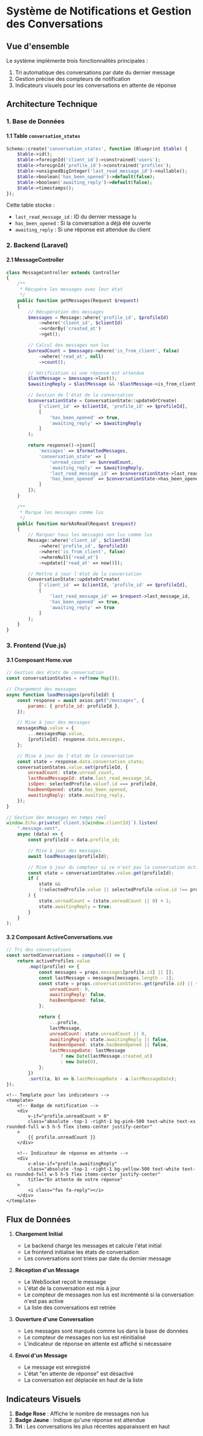 # Système de Notifications et Gestion des Conversations

## Vue d'ensemble

Le système implémente trois fonctionnalités principales :

1. Tri automatique des conversations par date du dernier message
2. Gestion précise des compteurs de notification
3. Indicateurs visuels pour les conversations en attente de réponse

## Architecture Technique

### 1. Base de Données

#### 1.1 Table `conversation_states`

```php
Schema::create('conversation_states', function (Blueprint $table) {
    $table->id();
    $table->foreignId('client_id')->constrained('users');
    $table->foreignId('profile_id')->constrained('profiles');
    $table->unsignedBigInteger('last_read_message_id')->nullable();
    $table->boolean('has_been_opened')->default(false);
    $table->boolean('awaiting_reply')->default(false);
    $table->timestamps();
});
```

Cette table stocke :

-   `last_read_message_id` : ID du dernier message lu
-   `has_been_opened` : Si la conversation a déjà été ouverte
-   `awaiting_reply` : Si une réponse est attendue du client

### 2. Backend (Laravel)

#### 2.1 MessageController

```php
class MessageController extends Controller
{
    /**
     * Récupère les messages avec leur état
     */
    public function getMessages(Request $request)
    {
        // Récupération des messages
        $messages = Message::where('profile_id', $profileId)
            ->where('client_id', $clientId)
            ->orderBy('created_at')
            ->get();

        // Calcul des messages non lus
        $unreadCount = $messages->where('is_from_client', false)
            ->where('read_at', null)
            ->count();

        // Vérification si une réponse est attendue
        $lastMessage = $messages->last();
        $awaitingReply = $lastMessage && !$lastMessage->is_from_client;

        // Gestion de l'état de la conversation
        $conversationState = ConversationState::updateOrCreate(
            ['client_id' => $clientId, 'profile_id' => $profileId],
            [
                'has_been_opened' => true,
                'awaiting_reply' => $awaitingReply
            ]
        );

        return response()->json([
            'messages' => $formattedMessages,
            'conversation_state' => [
                'unread_count' => $unreadCount,
                'awaiting_reply' => $awaitingReply,
                'last_read_message_id' => $conversationState->last_read_message_id,
                'has_been_opened' => $conversationState->has_been_opened
            ]
        ]);
    }

    /**
     * Marque les messages comme lus
     */
    public function markAsRead(Request $request)
    {
        // Marquer tous les messages non lus comme lus
        Message::where('client_id', $clientId)
            ->where('profile_id', $profileId)
            ->where('is_from_client', false)
            ->whereNull('read_at')
            ->update(['read_at' => now()]);

        // Mettre à jour l'état de la conversation
        ConversationState::updateOrCreate(
            ['client_id' => $clientId, 'profile_id' => $profileId],
            [
                'last_read_message_id' => $request->last_message_id,
                'has_been_opened' => true,
                'awaiting_reply' => true
            ]
        );
    }
}
```

### 3. Frontend (Vue.js)

#### 3.1 Composant Home.vue

```javascript
// Gestion des états de conversation
const conversationStates = ref(new Map());

// Chargement des messages
async function loadMessages(profileId) {
    const response = await axios.get("/messages", {
        params: { profile_id: profileId },
    });

    // Mise à jour des messages
    messagesMap.value = {
        ...messagesMap.value,
        [profileId]: response.data.messages,
    };

    // Mise à jour de l'état de la conversation
    const state = response.data.conversation_state;
    conversationStates.value.set(profileId, {
        unreadCount: state.unread_count,
        lastReadMessageId: state.last_read_message_id,
        isOpen: selectedProfile.value?.id === profileId,
        hasBeenOpened: state.has_been_opened,
        awaitingReply: state.awaiting_reply,
    });
}

// Gestion des messages en temps réel
window.Echo.private(`client.${window.clientId}`).listen(
    ".message.sent",
    async (data) => {
        const profileId = data.profile_id;

        // Mise à jour des messages
        await loadMessages(profileId);

        // Mise à jour du compteur si ce n'est pas la conversation active
        const state = conversationStates.value.get(profileId);
        if (
            state &&
            (!selectedProfile.value || selectedProfile.value.id !== profileId)
        ) {
            state.unreadCount = (state.unreadCount || 0) + 1;
            state.awaitingReply = true;
        }
    }
);
```

#### 3.2 Composant ActiveConversations.vue

```javascript
// Tri des conversations
const sortedConversations = computed(() => {
    return activeProfiles.value
        .map((profile) => {
            const messages = props.messages[profile.id] || [];
            const lastMessage = messages[messages.length - 1];
            const state = props.conversationStates.get(profile.id) || {
                unreadCount: 0,
                awaitingReply: false,
                hasBeenOpened: false,
            };

            return {
                ...profile,
                lastMessage,
                unreadCount: state.unreadCount || 0,
                awaitingReply: state.awaitingReply || false,
                hasBeenOpened: state.hasBeenOpened || false,
                lastMessageDate: lastMessage
                    ? new Date(lastMessage.created_at)
                    : new Date(0),
            };
        })
        .sort((a, b) => b.lastMessageDate - a.lastMessageDate);
});
```

```vue
<!-- Template pour les indicateurs -->
<template>
    <!-- Badge de notification -->
    <div
        v-if="profile.unreadCount > 0"
        class="absolute -top-1 -right-1 bg-pink-500 text-white text-xs rounded-full w-5 h-5 flex items-center justify-center"
    >
        {{ profile.unreadCount }}
    </div>

    <!-- Indicateur de réponse en attente -->
    <div
        v-else-if="profile.awaitingReply"
        class="absolute -top-1 -right-1 bg-yellow-500 text-white text-xs rounded-full w-5 h-5 flex items-center justify-center"
        title="En attente de votre réponse"
    >
        <i class="fas fa-reply"></i>
    </div>
</template>
```

## Flux de Données

1. **Chargement Initial**

    - Le backend charge les messages et calcule l'état initial
    - Le frontend initialise les états de conversation
    - Les conversations sont triées par date du dernier message

2. **Réception d'un Message**

    - Le WebSocket reçoit le message
    - L'état de la conversation est mis à jour
    - Le compteur de messages non lus est incrémenté si la conversation n'est pas active
    - La liste des conversations est retriée

3. **Ouverture d'une Conversation**

    - Les messages sont marqués comme lus dans la base de données
    - Le compteur de messages non lus est réinitialisé
    - L'indicateur de réponse en attente est affiché si nécessaire

4. **Envoi d'un Message**
    - Le message est enregistré
    - L'état "en attente de réponse" est désactivé
    - La conversation est déplacée en haut de la liste

## Indicateurs Visuels

1. **Badge Rose** : Affiche le nombre de messages non lus
2. **Badge Jaune** : Indique qu'une réponse est attendue
3. **Tri** : Les conversations les plus récentes apparaissent en haut
